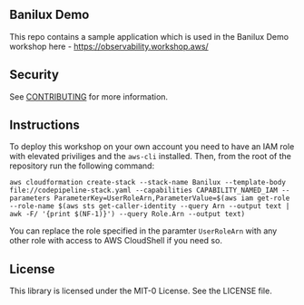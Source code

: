## Banilux Demo

This repo contains a sample application which is used in the Banilux Demo workshop here - https://observability.workshop.aws/

## Security

See [CONTRIBUTING](CONTRIBUTING.md#security-issue-notifications) for more information.

## Instructions

To deploy this workshop on your own account you need to have an IAM role with elevated priviliges and the `aws-cli` installed. Then, from the root
of the repository run the following command:

```
aws cloudformation create-stack --stack-name Banilux --template-body file://codepipeline-stack.yaml --capabilities CAPABILITY_NAMED_IAM --parameters ParameterKey=UserRoleArn,ParameterValue=$(aws iam get-role --role-name $(aws sts get-caller-identity --query Arn --output text | awk -F/ '{print $(NF-1)}') --query Role.Arn --output text)
```

You can replace the role specified in the paramter `UserRoleArn` with any other role with access to AWS CloudShell if you need so.

## License

This library is licensed under the MIT-0 License. See the LICENSE file.
